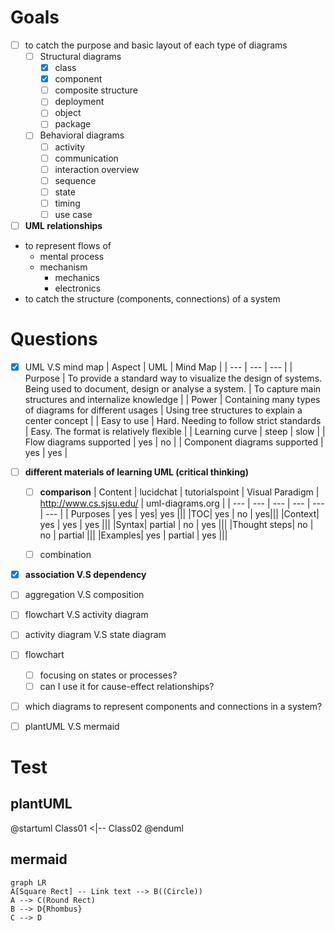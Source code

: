 # Goals
- [ ] to catch the purpose and basic layout of each type of diagrams
  - [ ] Structural diagrams
    - [x] class
    - [x] component
    - [ ] composite structure
    - [ ] deployment
    - [ ] object
    - [ ] package
  - [ ] Behavioral diagrams
    - [ ] activity
    - [ ] communication
    - [ ] interaction overview
    - [ ] sequence
    - [ ] state
    - [ ] timing
    - [ ] use case 
- [ ] **UML relationships**  
- to represent flows of
	- mental process
	- mechanism
		-  mechanics
		-  electronics
- to catch the structure (components, connections) of a system


# Questions
- [x] UML V.S mind map
  | Aspect | UML | Mind Map |
  | --- | --- | --- |
  | Purpose | To provide a standard way to visualize the design of systems. Being used to document, design or analyse a system. | To capture main structures and internalize knowledge |
  | Power | Containing many types of diagrams for different usages | Using tree structures to explain a center concept |
  | Easy to use | Hard. Needing to follow strict standards | Easy. The format is relatively flexible |
  | Learning curve | steep | slow |
  | Flow diagrams supported | yes | no |
  | Component diagrams supported | yes | yes |
  
  
- [ ] **different materials of learning UML (**critical thinking**)**
  - [ ] **comparison**
    | Content | lucidchat | tutorialspoint | Visual Paradigm | http://www.cs.sjsu.edu/ | uml-diagrams.org |
    | --- | --- | --- | --- | --- | --- |
    | Purposes | yes | yes| yes |||
    |TOC| yes | no | yes|||
    |Context| yes | yes | yes |||
    |Syntax| partial | no | yes |||
    |Thought steps| no | no | partial |||
    |Examples| yes | partial | yes |||
    
  - [ ] combination 
- [x] **association V.S dependency**
- [ ] aggregation V.S composition
- [ ] flowchart V.S activity diagram
- [ ] activity diagram V.S state diagram
- [ ] flowchart
  - [ ] focusing on states or processes?
  - [ ] can I use it for cause-effect relationships?
- [ ] which diagrams to represent components and connections in a system? 
- [ ] plantUML V.S mermaid

# Test
 
## plantUML

@startuml
Class01 <|-- Class02
@enduml

## mermaid
```mermaid
graph LR
A[Square Rect] -- Link text --> B((Circle))
A --> C(Round Rect)
B --> D{Rhombus}
C --> D
```

<!--stackedit_data:
eyJoaXN0b3J5IjpbOTY4NDMyODAzLDE1NzYxMzQyNzgsMjEyMj
gzNDA1MCwxMDAwOTIyOTY2LC0xNTc5Njg3NTcwLC0xNDUyNDI1
NjY3LC05NTEwMzY4MzVdfQ==
-->